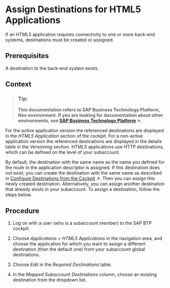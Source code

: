 <!-- loiobec79c93f82d407faa333554f8c8647d -->

# Assign Destinations for HTML5 Applications

If an HTML5 application requires connectivity to one or more back-end systems, destinations must be created or assigned.



## Prerequisites

A destination to the back-end system exists.



## Context

> ### Tip:  
> **This documentation refers to SAP Business Technology Platform, Neo environment. If you are looking for documentation about other environments, see [SAP Business Technology Platform](https://help.sap.com/viewer/65de2977205c403bbc107264b8eccf4b/Cloud/en-US/6a2c1ab5a31b4ed9a2ce17a5329e1dd8.html "SAP Business Technology Platform (SAP BTP) is an integrated offering comprised of four technology portfolios: database and data management, application development and integration, analytics, and intelligent technologies. The platform offers users the ability to turn data into business value, compose end-to-end business processes, and build and extend SAP applications quickly.") :arrow_upper_right:.**

For the active application version the referenced destinations are displayed in the *HTML5 Application* section of the cockpit. For a non-active application version the referenced destinations are displayed in the details table in the *Versioning* section. HTML5 applications use HTTP destinations, which can be defined on the level of your subaccount.

By default, the destination with the same name as the name you defined for the route in the application descriptor is assigned. If this destination does not exist, you can create the destination with the same name as described in [Configure Destinations from the Cockpit](https://help.sap.com/viewer/b865ed651e414196b39f8922db2122c7/Cloud/en-US/60735ad11d8a488c83537cdcfb257135.html "") :arrow_upper_right:. Then you can assign this newly created destination. Alternatively, you can assign another destination that already exists in your subaccount. To assign a destination, follow the steps below.



<a name="loiobec79c93f82d407faa333554f8c8647d__steps_g25_5g1_p5"/>

## Procedure

1.  Log on with a user \(who is a subaccount member\) to the SAP BTP cockpit.

2.  Choose *Applications* \> *HTML5 Applications* in the navigation area, and choose the application for which you want to assign a different destination \(than the default one\) from your subaccount global destinations.

3.  Choose *Edit* in the *Required Destinations* table.

4.  In the *Mapped Subaccount Destinations* column, choose an existing destination from the dropdown list.


